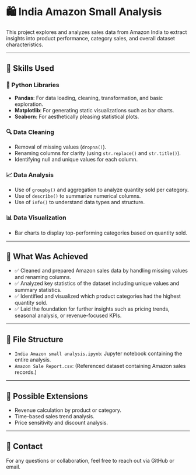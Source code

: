# 🛍️ India Amazon Small Analysis

This project explores and analyzes sales data from Amazon India to extract insights into product performance, category sales, and overall dataset characteristics.

---

## 📌 Skills Used

### 🐍 Python Libraries
- **Pandas**: For data loading, cleaning, transformation, and basic exploration.
- **Matplotlib**: For generating static visualizations such as bar charts.
- **Seaborn**: For aesthetically pleasing statistical plots.

### 🔍 Data Cleaning
- Removal of missing values (`dropna()`).
- Renaming columns for clarity (using `str.replace()` and `str.title()`).
- Identifying null and unique values for each column.

### 📈 Data Analysis
- Use of `groupby()` and aggregation to analyze quantity sold per category.
- Use of `describe()` to summarize numerical columns.
- Use of `info()` to understand data types and structure.

### 📊 Data Visualization
- Bar charts to display top-performing categories based on quantity sold.

---

## 🎯 What Was Achieved

- ✅ Cleaned and prepared Amazon sales data by handling missing values and renaming columns.
- ✅ Analyzed key statistics of the dataset including unique values and summary statistics.
- ✅ Identified and visualized which product categories had the highest quantity sold.
- ✅ Laid the foundation for further insights such as pricing trends, seasonal analysis, or revenue-focused KPIs.

---

## 📂 File Structure

- `India Amazon small analysis.ipynb`: Jupyter notebook containing the entire analysis.
- `Amazon Sale Report.csv`: (Referenced dataset containing Amazon sales records.)

---

## 🧠 Possible Extensions

- Revenue calculation by product or category.
- Time-based sales trend analysis.
- Price sensitivity and discount analysis.

---

## 📧 Contact

For any questions or collaboration, feel free to reach out via GitHub or email.

